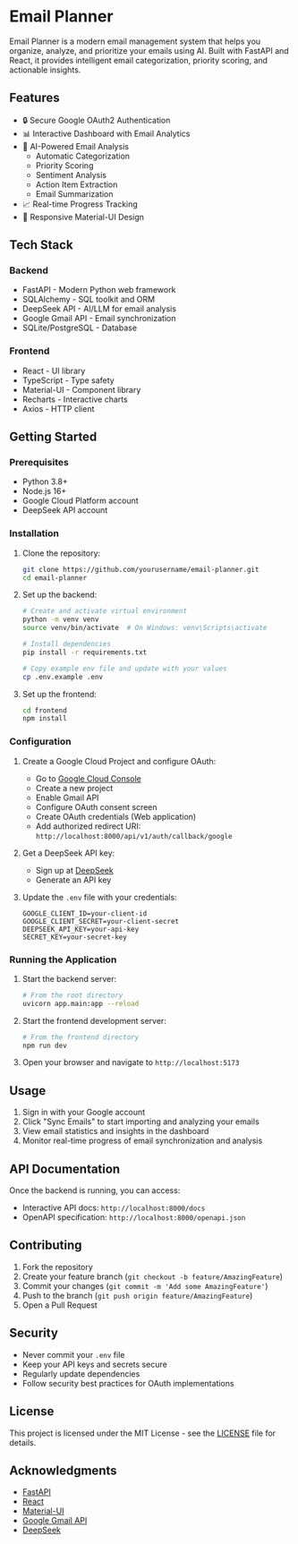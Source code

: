 # Email Planner

Email Planner is a modern email management system that helps you organize, analyze, and prioritize your emails using AI. Built with FastAPI and React, it provides intelligent email categorization, priority scoring, and actionable insights.

## Features

- 🔒 Secure Google OAuth2 Authentication
- 📊 Interactive Dashboard with Email Analytics
- 🤖 AI-Powered Email Analysis
  - Automatic Categorization
  - Priority Scoring
  - Sentiment Analysis
  - Action Item Extraction
  - Email Summarization
- 📈 Real-time Progress Tracking
- 📱 Responsive Material-UI Design

## Tech Stack

### Backend
- FastAPI - Modern Python web framework
- SQLAlchemy - SQL toolkit and ORM
- DeepSeek API - AI/LLM for email analysis
- Google Gmail API - Email synchronization
- SQLite/PostgreSQL - Database

### Frontend
- React - UI library
- TypeScript - Type safety
- Material-UI - Component library
- Recharts - Interactive charts
- Axios - HTTP client

## Getting Started

### Prerequisites

- Python 3.8+
- Node.js 16+
- Google Cloud Platform account
- DeepSeek API account

### Installation

1. Clone the repository:
   ```bash
   git clone https://github.com/yourusername/email-planner.git
   cd email-planner
   ```

2. Set up the backend:
   ```bash
   # Create and activate virtual environment
   python -m venv venv
   source venv/bin/activate  # On Windows: venv\Scripts\activate
   
   # Install dependencies
   pip install -r requirements.txt
   
   # Copy example env file and update with your values
   cp .env.example .env
   ```

3. Set up the frontend:
   ```bash
   cd frontend
   npm install
   ```

### Configuration

1. Create a Google Cloud Project and configure OAuth:
   - Go to [Google Cloud Console](https://console.cloud.google.com)
   - Create a new project
   - Enable Gmail API
   - Configure OAuth consent screen
   - Create OAuth credentials (Web application)
   - Add authorized redirect URI: `http://localhost:8000/api/v1/auth/callback/google`

2. Get a DeepSeek API key:
   - Sign up at [DeepSeek](https://deepseek.com)
   - Generate an API key

3. Update the `.env` file with your credentials:
   ```env
   GOOGLE_CLIENT_ID=your-client-id
   GOOGLE_CLIENT_SECRET=your-client-secret
   DEEPSEEK_API_KEY=your-api-key
   SECRET_KEY=your-secret-key
   ```

### Running the Application

1. Start the backend server:
   ```bash
   # From the root directory
   uvicorn app.main:app --reload
   ```

2. Start the frontend development server:
   ```bash
   # From the frontend directory
   npm run dev
   ```

3. Open your browser and navigate to `http://localhost:5173`

## Usage

1. Sign in with your Google account
2. Click "Sync Emails" to start importing and analyzing your emails
3. View email statistics and insights in the dashboard
4. Monitor real-time progress of email synchronization and analysis

## API Documentation

Once the backend is running, you can access:
- Interactive API docs: `http://localhost:8000/docs`
- OpenAPI specification: `http://localhost:8000/openapi.json`

## Contributing

1. Fork the repository
2. Create your feature branch (`git checkout -b feature/AmazingFeature`)
3. Commit your changes (`git commit -m 'Add some AmazingFeature'`)
4. Push to the branch (`git push origin feature/AmazingFeature`)
5. Open a Pull Request

## Security

- Never commit your `.env` file
- Keep your API keys and secrets secure
- Regularly update dependencies
- Follow security best practices for OAuth implementations

## License

This project is licensed under the MIT License - see the [LICENSE](LICENSE) file for details.

## Acknowledgments

- [FastAPI](https://fastapi.tiangolo.com/)
- [React](https://reactjs.org/)
- [Material-UI](https://mui.com/)
- [Google Gmail API](https://developers.google.com/gmail/api)
- [DeepSeek](https://deepseek.com) 